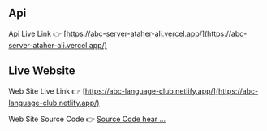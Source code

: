 
##
## Api 
Api Live Link   👉 [https://abc-server-ataher-ali.vercel.app/](https://abc-server-ataher-ali.vercel.app/)

## Live Website 
Web Site Live Link   👉 [https://abc-language-club.netlify.app/](https://abc-language-club.netlify.app/)


Web Site Source Code 👉 [Source Code hear ...](https://github.com/ataher-ali/abc-language-club.git)
